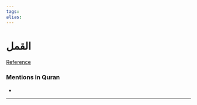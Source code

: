 ```yaml
---
tags: 
alias: 
---
```


# القمل

[Reference](https://corpus.quran.com/concept.jsp?id=louse)

### Mentions in Quran
- 

---

